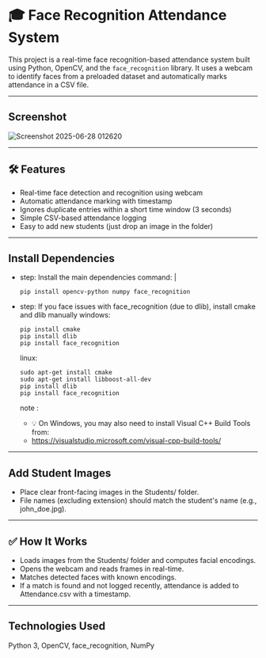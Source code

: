 # 🎓 Face Recognition Attendance System

This project is a real-time face recognition-based attendance system built using Python, OpenCV, and the `face_recognition` library. It uses a webcam to identify faces from a preloaded dataset and automatically marks attendance in a CSV file.

---

## Screenshot
![Screenshot 2025-06-28 012620](https://github.com/user-attachments/assets/39289aa0-c73c-4649-b852-b3c8edb25d44)

---
## 🛠️ Features

- Real-time face detection and recognition using webcam
- Automatic attendance marking with timestamp
- Ignores duplicate entries within a short time window (3 seconds)
- Simple CSV-based attendance logging
- Easy to add new students (just drop an image in the folder)

---
## Install Dependencies
  - step: Install the main dependencies
  command: |
    ```
    pip install opencv-python numpy face_recognition
    ```

- step: If you face issues with face_recognition (due to dlib), install cmake and dlib manually
  windows: 
    ```
    pip install cmake
    pip install dlib
    pip install face_recognition
    ```
  linux: 
    ```
    sudo apt-get install cmake
    sudo apt-get install libboost-all-dev
    pip install dlib
    pip install face_recognition
    ```
  note :
    - 💡 On Windows, you may also need to install Visual C++ Build Tools from:
    - https://visualstudio.microsoft.com/visual-cpp-build-tools/

---
## Add Student Images
  - Place clear front-facing images in the Students/ folder.
  - File names (excluding extension) should match the student's name (e.g., john_doe.jpg).

---
## ✅ How It Works

  - Loads images from the Students/ folder and computes facial encodings.
  - Opens the webcam and reads frames in real-time.
  - Matches detected faces with known encodings.
  - If a match is found and not logged recently, attendance is added to Attendance.csv with a timestamp.

---
## Technologies Used

Python 3, OpenCV, face_recognition, NumPy
